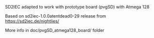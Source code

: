 SD2IEC adapted to work with prototype board (pvgSD) with Atmega 128

Based on sd2iec-1.0.0atentdead0-29 release from https://sd2iec.de/nightlies/

More info in doc/pvgSD_atmega128_board/ folder  
